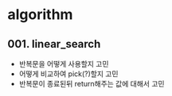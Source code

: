 # algorithm

## 001. linear_search
* 반복문을 어떻게 사용할지 고민
* 어떻게 비교하여 pick(?)할지 고민
* 반복문이 종료된뒤 return해주는 값에 대해서 고민